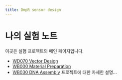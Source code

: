 ```yaml
---
title: DmpR sensor design
---
```


# 나의 실험 노트

이곳은 실험 프로젝트의 메인 페이지입니다.

- [WD070 Vector Design](./001_WD070_Vector_Design.md)
- [WB000 Material Preparation](./002_WB000_Material_Preparation.md)
- [WB030 DNA Assembly](./003_WB030_DNA_Assembly.md)
프로젝트에 대한 자세한 설명...